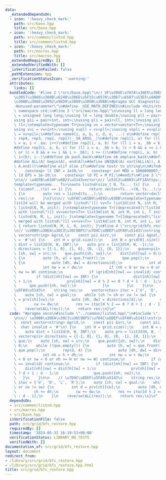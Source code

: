 ```yaml
---
data:
  _extendedDependsOn:
  - icon: ':heavy_check_mark:'
    path: src/base.hpp
    title: src/base.hpp
  - icon: ':heavy_check_mark:'
    path: src/common/listnd.hpp
    title: src/common/listnd.hpp
  - icon: ':heavy_check_mark:'
    path: src/macros.hpp
    title: src/macros.hpp
  _extendedRequiredBy: []
  _extendedVerifiedWith: []
  _isVerificationFailed: false
  _pathExtension: hpp
  _verificationStatusIcon: ':warning:'
  attributes:
    links: []
  bundledCode: "#line 2 \"src/base.hpp\"\n// UF\u306E\u7A7A\u30E9\u30E0\u30C0\u6E21\
    \u3057\u3066\u308B\u6240\u306E\u5F15\u6570\u3067\u6587\u53E5\u8A00\u308F\u308C\
    \u308B\u306E\u3092\u9ED9\u3089\u305B\u308B\n#pragma GCC diagnostic ignored \"\
    -Wunused-parameter\"\n#define _USE_MATH_DEFINES\n#include <bits/stdc++.h>\nusing\
    \ namespace std;\n#line 3 \"src/macros.hpp\"\n\nusing ll = long long;\nusing ull\
    \ = unsigned long long;\nusing ld = long double;\nusing pll = pair<ll, ll>;\n\
    using pii = pair<int, int>;\nusing pli = pair<ll, int>;\nusing pil = pair<int,\
    \ ll>;\ntemplate<typename T>\nusing vv = vector<vector<T>>;\nusing vvl = vv<ll>;\n\
    using vvi = vv<int>;\nusing vvpll = vv<pll>;\nusing vvpli = vv<pli>;\nusing vvpil\
    \ = vv<pil>;\n#define name4(i, a, b, c, d, e, ...) e\n#define rep(...) name4(__VA_ARGS__,\
    \ rep4, rep3, rep2, rep1)(__VA_ARGS__)\n#define rep1(i, a) for (ll i = 0, _aa\
    \ = a; i < _aa; i++)\n#define rep2(i, a, b) for (ll i = a, _bb = b; i < _bb; i++)\n\
    #define rep3(i, a, b, c) for (ll i = a, _bb = b; (c > 0 && a <= i && i < _bb)\
    \ or (c < 0 && a >= i && i > _bb); i += c)\n#define rrep(i, a, b) for (ll i=(a);\
    \ i>(b); i--)\n#define pb push_back\n#define eb emplace_back\n#define mkp make_pair\n\
    #define ALL(A) begin(A), end(A)\n#define UNIQUE(A) sort(ALL(A)), A.erase(unique(ALL(A)),\
    \ A.end())\n#define elif else if\n#define tostr to_string\n\n#ifndef CONSTANTS\n\
    \    constexpr ll INF = 1e18;\n    constexpr int MOD = 1000000007;\n    constexpr\
    \ ld EPS = 1e-10;\n    constexpr ld PI = M_PI;\n#endif\n#line 3 \"src/common/listnd.hpp\"\
    \n\n// \u4EFB\u610F\u6B21\u5143vector\n// \u53C2\u8003\uFF1Ahttps://luzhiled1333.github.io/comp-library/src/cpp-template/header/make-vector.hpp\n\
    template<typename... Ts>\nauto listnd(size_t N, Ts... ts) {\n    if constexpr\
    \ (sizeof...(ts) == 1) {\n        return vector<Ts...>(N, ts...);\n    } else\
    \ {\n        auto res = listnd(ts...);\n        return vector<decltype(res)>(N,\
    \ res);\n    }\n}\n\n// \u5F8C\u65B9\u4E92\u63DB\ntemplate<typename T>[[deprecated(\"\
    list2d will be merged with listnd\")]] vv<T> list2d(int N, int M, T init) { return\
    \ listnd(N, M, init); }\ntemplate<typename T>[[deprecated(\"list3d will be merged\
    \ with listnd\")]] vv<vector<T>> list3d(int N, int M, int L, T init) { return\
    \ listnd(N, M, L, init); }\ntemplate<typename T>[[deprecated(\"list4d will be\
    \ merged with listnd\")]] vv<vv<T>> list4d(int N, int M, int L, int O, T init)\
    \ { return listnd(N, M, L, O, init); }\n#line 4 \"src/grid/bfs_restore.hpp\"\n\
    \n// \u30B0\u30EA\u30C3\u30C9BFS(\u7D4C\u8DEF\u5FA9\u5143)\nstring bfs(\n    const\
    \ vector<string> &grid,\n    const pii &src,\n    const pii &goal,\n    char invalid\
    \ = '#'\n) {\n    int H = grid.size();\n    int W = grid[0].size();\n    auto\
    \ dist = list2d(H, W, INF);\n    auto prv = list2d(H, W, -1);\n    const vector<pii>\
    \ directions = {{-1, 0}, {1, 0}, {0, -1}, {0, 1}};\n    queue<pii> que;\n    auto\
    \ [sh, sw] = src;\n    que.push({sh, sw});\n    dist[sh][sw] = 0;\n    while (!que.empty())\
    \ {\n        auto [h, w] = que.front();\n        que.pop();\n        rep(d, 4)\
    \ {\n            auto [dh, dw] = directions[d];\n            int nh = h + dh;\n\
    \            int nw = w + dw;\n            if (nh < 0 or nw < 0 or nh >= H or\
    \ nw >= W) continue;\n            if (grid[nh][nw] == invalid) continue;\n   \
    \         if (dist[nh][nw] == INF) {\n                dist[nh][nw] = dist[h][w]\
    \ + 1;\n                prv[nh][nw] = d % 2 == 0 ? d + 1 : d - 1;\n          \
    \      que.push({nh, nw});\n            }\n        }\n    }\n\n    // \u7D4C\u8DEF\
    \u5FA9\u5143\n    string res;\n    vector<char> itoc = {'U', 'D', 'L', 'R'};\n\
    \    auto [ch, cw] = goal;\n    while (ch != sh or cw != sw) {\n        int d\
    \ = prv[ch][cw];\n        auto [dh, dw] = directions[d];\n        ch += dh;\n\
    \        cw += dw;\n        res += itoc[d % 2 == 0 ? d + 1 : d - 1];\n    }\n\
    \    reverse(ALL(res));\n    return res;\n}\n"
  code: "#pragma once\n#include \"../common/listnd.hpp\"\n#include \"../macros.hpp\"\
    \n\n// \u30B0\u30EA\u30C3\u30C9BFS(\u7D4C\u8DEF\u5FA9\u5143)\nstring bfs(\n  \
    \  const vector<string> &grid,\n    const pii &src,\n    const pii &goal,\n  \
    \  char invalid = '#'\n) {\n    int H = grid.size();\n    int W = grid[0].size();\n\
    \    auto dist = list2d(H, W, INF);\n    auto prv = list2d(H, W, -1);\n    const\
    \ vector<pii> directions = {{-1, 0}, {1, 0}, {0, -1}, {0, 1}};\n    queue<pii>\
    \ que;\n    auto [sh, sw] = src;\n    que.push({sh, sw});\n    dist[sh][sw] =\
    \ 0;\n    while (!que.empty()) {\n        auto [h, w] = que.front();\n       \
    \ que.pop();\n        rep(d, 4) {\n            auto [dh, dw] = directions[d];\n\
    \            int nh = h + dh;\n            int nw = w + dw;\n            if (nh\
    \ < 0 or nw < 0 or nh >= H or nw >= W) continue;\n            if (grid[nh][nw]\
    \ == invalid) continue;\n            if (dist[nh][nw] == INF) {\n            \
    \    dist[nh][nw] = dist[h][w] + 1;\n                prv[nh][nw] = d % 2 == 0\
    \ ? d + 1 : d - 1;\n                que.push({nh, nw});\n            }\n     \
    \   }\n    }\n\n    // \u7D4C\u8DEF\u5FA9\u5143\n    string res;\n    vector<char>\
    \ itoc = {'U', 'D', 'L', 'R'};\n    auto [ch, cw] = goal;\n    while (ch != sh\
    \ or cw != sw) {\n        int d = prv[ch][cw];\n        auto [dh, dw] = directions[d];\n\
    \        ch += dh;\n        cw += dw;\n        res += itoc[d % 2 == 0 ? d + 1\
    \ : d - 1];\n    }\n    reverse(ALL(res));\n    return res;\n}\n"
  dependsOn:
  - src/common/listnd.hpp
  - src/macros.hpp
  - src/base.hpp
  isVerificationFile: false
  path: src/grid/bfs_restore.hpp
  requiredBy: []
  timestamp: '2024-05-31 16:19:51+09:00'
  verificationStatus: LIBRARY_NO_TESTS
  verifiedWith: []
documentation_of: src/grid/bfs_restore.hpp
layout: document
redirect_from:
- /library/src/grid/bfs_restore.hpp
- /library/src/grid/bfs_restore.hpp.html
title: src/grid/bfs_restore.hpp
---
```

